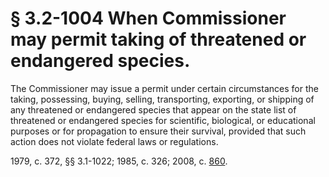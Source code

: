 # § 3.2-1004 When Commissioner may permit taking of threatened or endangered species.

<p>The Commissioner may issue a permit under certain circumstances for the taking, possessing, buying, selling, transporting, exporting, or shipping of any threatened or endangered species that appear on the state list of threatened or endangered species for scientific, biological, or educational purposes or for propagation to ensure their survival, provided that such action does not violate federal laws or regulations.</p><p>1979, c. 372, §§ 3.1-1022; 1985, c. 326; 2008, c. <a href='http://lis.virginia.gov/cgi-bin/legp604.exe?081+ful+CHAP0860'>860</a>.</p>